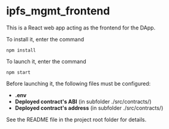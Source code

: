 # ipfs_mgmt_frontend

This is a React web app acting as the frontend for the DApp.

To install it, enter the command

	npm install
	
To launch it, enter the command

	npm start
	
Before launching it, the following files must be configured:
- **.env**
- **Deployed contract's ABI** (in subfolder ./src/contracts/)
- **Deployed contract's address** (in subfolder ./src/contracts/)

See the README file in the project root folder for details.

